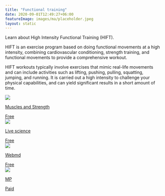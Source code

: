 ```yaml
---
title: "Functional training"
date: 2020-09-01T12:49:27+06:00
featureImage: images/ma/placeholder.jpeg
layout: static
---
```


Learn about High Intensity Functional Training (HIFT).

HIFT is an exercise program based on doing functional movements at a high intensity, combining cardiovascular conditioning, strength training, and functional movements to provide a comprehensive workout.  

HIFT workouts typically involve exercises that mimic real-life movements and can include activities such as lifting, pushing, pulling, squatting, jumping, and running. It is carried out a high intensity to challenge your physical capabilities, and can yield significant results in a short amount of time. 

<a class="ma-link" href="https://www.muscleandstrength.com/workout/6-week-high-intensity-functional-training-workout"><div class="ma-card"><div class="ma-icon"><img src ="/images/icon-check.png"/></div><div class="ma-name"><p>Muscles and Strength</p></div><div class="ma-paid-text"><span>Free</span></div></div></a><a class="ma-link" href="https://www.livescience.com/what-is-functional-training"><div class="ma-card"><div class="ma-icon"><img src ="/images/icon-check.png"/></div><div class="ma-name"><p>Live science</p></div><div class="ma-paid-text"><span>Free </span></div></div></a><a class="ma-link" href="https://www.webmd.com/fitness-exercise/how-to-exercise-with-functional-training"><div class="ma-card"><div class="ma-icon"><img src ="/images/icon-check.png"/></div><div class="ma-name"><p>Webmd</p></div><div class="ma-paid-text"><span>Free</span></div></div></a><a class="ma-link" href="https://www.mp.com"><div class="ma-card"><div class="ma-icon"><img src ="/images/icon-pound.png"/></div><div class="ma-name"><p>MP</p></div><div class="ma-paid-text"><span>Paid</span></div></div></a>  

<br/><br/>






